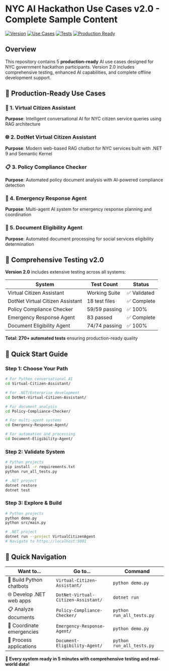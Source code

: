 # NYC AI Hackathon Use Cases v2.0 - Complete Sample Content

[![Version](https://img.shields.io/badge/version-2.0-blue.svg)](./README.md)
[![Use Cases](https://img.shields.io/badge/use%20cases-5-green.svg)](#production-ready-use-cases)
[![Tests](https://img.shields.io/badge/tests-270%2B%20passing-brightgreen.svg)](#comprehensive-testing-v20)
[![Production Ready](https://img.shields.io/badge/production-ready-orange.svg)](#technical-implementation-v20)

## Overview
This repository contains 5 **production-ready** AI use cases designed for NYC government hackathon participants. Version 2.0 includes comprehensive testing, enhanced AI capabilities, and complete offline development support.

## 📁 Production-Ready Use Cases

### 🤖 1. Virtual Citizen Assistant
**Purpose**: Intelligent conversational AI for NYC citizen service queries using RAG architecture

### 🌐 2. DotNet Virtual Citizen Assistant  
**Purpose**: Modern web-based RAG chatbot for NYC services built with .NET 9 and Semantic Kernel

### 📋 3. Policy Compliance Checker
**Purpose**: Automated policy document analysis with AI-powered compliance detection

### 🚨 4. Emergency Response Agent
**Purpose**: Multi-agent AI system for emergency response planning and coordination

### 📧 5. Document Eligibility Agent  
**Purpose**: Automated document processing for social services eligibility determination

## 🧪 Comprehensive Testing v2.0

**Version 2.0** includes extensive testing across all systems:

| System | Test Count | Status |
|--------|------------|--------|
| Virtual Citizen Assistant | Working Suite | ✅ Validated |
| DotNet Virtual Citizen Assistant | 18 test files | ✅ Complete |
| Policy Compliance Checker | 59/59 passing | ✅ 100% |
| Emergency Response Agent | 83 passed | ✅ Complete |
| Document Eligibility Agent | 74/74 passing | ✅ 100% |

**Total: 270+ automated tests** ensuring production-ready quality

## 🚀 Quick Start Guide

### Step 1: Choose Your Path
```bash
# For Python conversational AI
cd Virtual-Citizen-Assistant/

# For .NET/Enterprise development  
cd DotNet-Virtual-Citizen-Assistant/

# For document analysis
cd Policy-Compliance-Checker/

# For multi-agent systems
cd Emergency-Response-Agent/

# For automation and processing
cd Document-Eligibility-Agent/
```

### Step 2: Validate System
```bash
# Python projects
pip install -r requirements.txt
python run_all_tests.py

# .NET project  
dotnet restore
dotnet test
```

### Step 3: Explore & Build
```bash
# Python projects
python demo.py
python src/main.py

# .NET project
dotnet run --project VirtualCitizenAgent
# Navigate to https://localhost:5001
```

## 🎯 **Quick Navigation**

| Want to... | Go to... | Command |
|------------|----------|---------|
| 💬 Build Python chatbots | `Virtual-Citizen-Assistant/` | `python demo.py` |
| 🌐 Develop .NET web apps | `DotNet-Virtual-Citizen-Assistant/` | `dotnet run` |
| 📋 Analyze documents | `Policy-Compliance-Checker/` | `python run_all_tests.py` |
| 🚨 Coordinate emergencies | `Emergency-Response-Agent/` | `python demo.py` |
| 📧 Process applications | `Document-Eligibility-Agent/` | `python run_all_tests.py` |

**🚀 Every system ready in 5 minutes with comprehensive testing and real-world data!**
